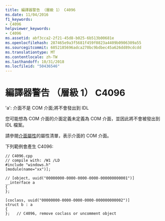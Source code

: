 ```yaml
---
title: 編譯器警告 （層級 1） C4096
ms.date: 11/04/2016
f1_keywords:
- C4096
helpviewer_keywords:
- C4096
ms.assetid: abf3cca2-2f21-45d8-b025-6b513b00681e
ms.openlocfilehash: 287465e9a3f5681f459f0823a4409b0906309a55
ms.sourcegitcommit: 6052185696adca270bc9bdbec45a626dd89cdcdd
ms.translationtype: MT
ms.contentlocale: zh-TW
ms.lasthandoff: 10/31/2018
ms.locfileid: "50436546"
---
```

# <a name="compiler-warning-level-1-c4096"></a>編譯器警告 （層級 1） C4096

'a': 介面不是 COM 介面;將不會發出到 IDL

您可能想為 COM 介面的介面定義未定義為 COM 介面，並因此將不會被發出到 IDL 檔案。

請參閱[介面屬性](../../windows/attributes/interface-attributes.md)的屬性清單，表示介面的 COM 介面。

下列範例會產生 C4096:

```
// C4096.cpp
// compile with: /W1 /LD
#include "windows.h"
[module(name="xx")];

// [object, uuid("00000000-0000-0000-0000-000000000001")]
__interface a
{
};

[coclass, uuid("00000000-0000-0000-0000-000000000002")]
struct b : a
{
};   // C4096, remove coclass or uncomment object
```